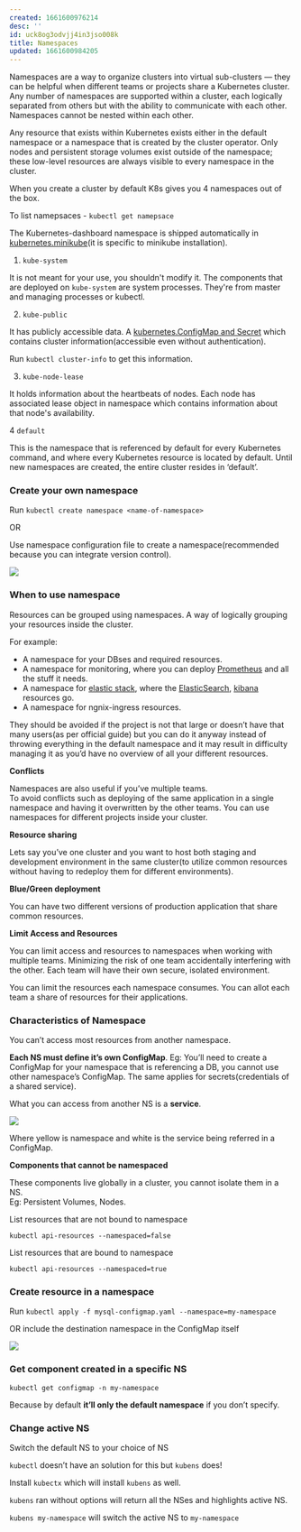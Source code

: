 ```yaml
---
created: 1661600976214
desc: ''
id: uck8og3odvjj4in3jso008k
title: Namespaces
updated: 1661600984205
---
```

   
Namespaces are a way to organize clusters into virtual sub-clusters — they can be helpful when different teams or projects share a Kubernetes cluster. Any number of namespaces are supported within a cluster, each logically separated from others but with the ability to communicate with each other. Namespaces cannot be nested within each other.   
   
Any resource that exists within Kubernetes exists either in the default namespace or a namespace that is created by the cluster operator. Only nodes and persistent storage volumes exist outside of the namespace; these low-level resources are always visible to every namespace in the cluster.   
   
When you create a cluster by default K8s gives you 4 namespaces out of the box.   
   
To list namepsaces - `kubectl get namepsace`   
   
The Kubernetes-dashboard namespace is shipped automatically in [kubernetes.minikube](../devlog/kubernetes.Minikube.md)(it is specific to minikube installation).   
   
1. `kube-system`   
   
It is not meant for your use, you shouldn't modify it. The components that are deployed on `kube-system` are system processes. They're from master and managing processes or kubectl.   
   
2. `kube-public`   
   
It has publicly accessible data. A [kubernetes.ConfigMap and Secret](../devlog/kubernetes.ConfigMap%20and%20Secret.md) which contains cluster information(accessible even without authentication).   
   
Run `kubectl cluster-info` to get this information.   
   
3. `kube-node-lease`   
   
It holds information about the heartbeats of nodes. Each node has associated lease object in namespace which contains information about that node's availability.   
   
4 `default`   
   
This is the namespace that is referenced by default for every Kubernetes command, and where every Kubernetes resource is located by default. Until new namespaces are created, the entire cluster resides in ‘default’.   
   
### Create your own namespace   
   
Run `kubectl create namespace <name-of-namespace>`   
   
OR   
   
Use namespace configuration file to create a namespace(recommended because you can integrate version control).   
   
![](https://res.cloudinary.com/zubayr/image/upload/v1656236351/wiki/vahcacuyv9fjezvza8e4.png)   
   
### When to use namespace   
   
Resources can be grouped using namespaces. A way of logically grouping your resources inside the cluster.   
   
For example:   
   
   
- A namespace for your DBses and required resources.   
- A namespace for monitoring, where you can deploy [Prometheus](../devlog/prometheus.md) and all the stuff it needs.   
- A namespace for [elastic stack](../devlog/Elastic%20Stack.md), where the [ElasticSearch](../devlog/Elasticsearch.md), [kibana](../devlog/kibana.md) resources go.   
- A namespace for ngnix-ingress resources.   
   
They should be avoided if the project is not that large or doesn’t have that many users(as per official guide) but you can do it anyway instead of throwing everything in the default namespace and it may result in difficulty managing it as you’d have no overview of all your different resources.   
   
**Conflicts**   
   
Namespaces are also useful if you’ve multiple teams.   
To avoid conflicts such as deploying of the same application in a single namespace and having it overwritten by the other teams. You can use namespaces for different projects inside your cluster.   
   
**Resource sharing**   
   
Lets say you’ve one cluster and you want to host both staging and development environment in the same cluster(to utilize common resources without having to redeploy them for different environments).   
   
**Blue/Green deployment**   
   
You can have two different versions of production application that share common resources.   
   
**Limit Access and Resources**   
   
You can limit access and resources to namespaces when working with multiple teams. Minimizing the risk of one team accidentally interfering with the other. Each team will have their own secure, isolated environment.   
   
You can limit the resources each namespace consumes. You can allot each team a share of resources for their applications.   
   
### Characteristics of Namespace   
   
You can’t access most resources from another namespace.   
   
**Each NS must define it’s own ConfigMap**. Eg: You’ll need to create a ConfigMap for your namespace that is referencing a DB, you cannot use other namespace’s ConfigMap. The same applies for secrets(credentials of a shared service).   
   
What you can access from another NS is a **service**.   
   
![](https://res.cloudinary.com/zubayr/image/upload/v1656237672/wiki/ijk9q4etvplakbc2gfc0.png)   
   
Where yellow is namespace and white is the service being referred in a ConfigMap.   
   
**Components that cannot be namespaced**   
   
These components live globally in a cluster, you cannot isolate them in a NS.   
Eg: Persistent Volumes, Nodes.   
   
List resources that are not bound to namespace   
   
`kubectl api-resources --namespaced=false`   
   
List resources that are bound to namespace   
   
`kubectl api-resources --namespaced=true`   
   
### Create resource in a namespace   
   
Run `kubectl apply -f mysql-configmap.yaml --namespace=my-namespace`   
   
OR include the destination namespace in the ConfigMap itself   
   
![](https://res.cloudinary.com/zubayr/image/upload/v1656238019/wiki/jwpagppds4pc1qjvsa2p.png)   
   
### Get component created in a specific NS   
   
`kubectl get configmap -n my-namespace`   
   
Because by default **it’ll only the default namespace** if you don’t specify.   
   
### Change active NS   
   
Switch the default NS to your choice of NS   
   
`kubectl` doesn’t have an solution for this but `kubens` does!   
   
Install `kubectx` which will install `kubens` as well.   
   
`kubens` ran without options will return all the NSes and highlights active NS.   
   
`kubens my-namespace` will switch the active NS to `my-namespace`